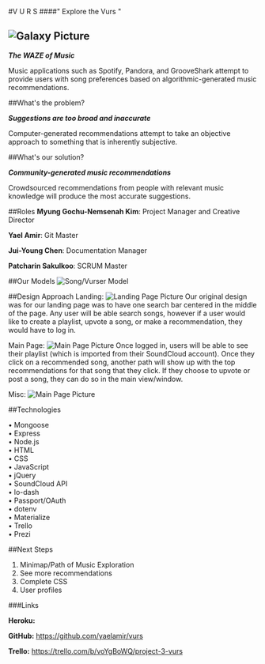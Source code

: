 #V U R S
####" Explore the Vurs "

![Galaxy Picture](http://i.giphy.com/xTiTno2GL7HupVuz84.gif)
------------------------

**_The WAZE of Music_**

Music applications such as Spotify, Pandora, and GrooveShark attempt to provide users with song preferences based on algorithmic-generated music recommendations. 

##What's the problem?

**_Suggestions are too broad and inaccurate_**

Computer-generated recommendations attempt to take an objective approach to something that is inherently subjective.

##What's our solution?

**_Community-generated music recommendations_**

Crowdsourced recommendations from people with relevant music knowledge will produce the most accurate suggestions.

##Roles
**Myung Gochu-Nemsenah Kim**: Project Manager and Creative Director

**Yael Amir**: Git Master

**Jui-Young Chen**: Documentation Manager

**Patcharin Sakulkoo**: SCRUM Master

##Our Models
![Song/Vurser Model](https://i.imgur.com/jsr2eot.png)

##Design Approach
Landing:
![Landing Page Picture](https://i.imgur.com/CuLTVlJ.jpg)
Our original design was for our landing page was to have one search bar centered in the middle of the page. Any user will be able search songs, however if a user would like to create a playlist, upvote a song, or make a recommendation, they would have to log in.

Main Page:
![Main Page Picture](https://i.imgur.com/OgR3UTK.jpg)
Once logged in, users will be able to see their playlist (which is imported from their SoundCloud account). Once they click on a recommended song, another path will show up with the top recommendations for that song that they click. If they  choose to upvote or post a song, they can do so in the main view/window.  

Misc:
![Main Page Picture](https://i.imgur.com/UVoS93T.jpg)

##Technologies

• Mongoose  
• Express   
• Node.js  
• HTML  
• CSS  
• JavaScript  
• jQuery  
• SoundCloud API  
• lo-dash  
• Passport/OAuth  
• dotenv  
• Materialize  
• Trello  
• Prezi  

##Next Steps

1. Minimap/Path of Music Exploration
2. See more recommendations
3. Complete CSS
4. User profiles

###Links

**Heroku:** 

**GitHub:** https://github.com/yaelamir/vurs

**Trello:** https://trello.com/b/voYgBoWQ/project-3-vurs
